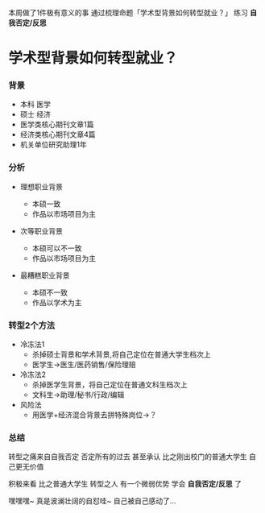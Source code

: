 本周做了1件极有意义的事
通过梳理命题「学术型背景如何转型就业？」
练习 **自我否定/反思**

# 学术型背景如何转型就业？

### 背景

- 本科 医学
- 硕士 经济
- 医学类核心期刊文章1篇
- 经济类核心期刊文章4篇
- 机关单位研究助理1年

### 分析

- 理想职业背景
    + 本硕一致
    + 作品以市场项目为主

- 次等职业背景
    + 本硕可以不一致
    + 作品以市场项目为主

- 最糟糕职业背景
    + 本硕不一致
    + 作品以学术为主

### 转型2个方法

- 冷冻法1
    + 杀掉硕士背景和学术背景,将自己定位在普通大学生档次上
    + 医学生->医生/医药销售/保险理赔
- 冷冻法2
    + 杀掉医学生背景，将自己定位在普通文科生档次上
    + 文科生->助理/秘书/行政/编辑
- 风险法
    + 用医学+经济混合背景去拼特殊岗位->？

### 总结

转型之痛来自自我否定
否定所有的过去
甚至承认
比之刚出校门的普通大学生
自己更无价值

积极来看
比之普通大学生
转型之人
有一个微弱优势
学会 **自我否定/反思** 了

嘿嘿嘿~
真是波澜壮阔的自怼哇~
自己被自己感动了...
